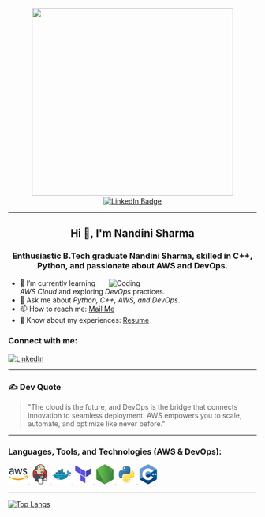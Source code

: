<div id="header" align="center">
    <img src="https://github.com/user-attachments/assets/f98c8e66-efe0-4c9d-9d00-37eed3e8acf9" width="90%" height="380"/>
</div>
<div id="badges1" align="center">
    <a href="https://www.linkedin.com/in/nandini-sharma-ns1806">
        <img src="https://img.shields.io/badge/LinkedIn-brightblue?style=for-the-badge&logo=linkedin&logoColor=white" alt="LinkedIn Badge"/>
    </a>
</div>

---

<h2 align="center"> Hi 👋, I'm Nandini Sharma</h2>
<h3 align="center">Enthusiastic B.Tech graduate Nandini Sharma, skilled in C++, Python, and passionate about AWS and DevOps.</h3>
<img align="right" alt="Coding" width="300" src="https://github.com/user-attachments/assets/97fa9a3e-2504-461a-b855-5ca22710c731">



- 🌱 I’m currently learning *AWS Cloud* and exploring *DevOps* practices.
- 💬 Ask me about *Python, C++, AWS, and DevOps*.
- 📫 How to reach me: <a href="mailto:sharmanandini.1806@gmail.com">Mail Me</a>
- 📄 Know about my experiences: [Resume](https://drive.google.com/file/d/1Imt3DTrgOOX4FegTFhr3feBzWgOwX-Tq/view?usp=drive_link)


<h3 align="left">Connect with me:</h3>
<p align="left">
    <a href="whttps://www.linkedin.com/in/nandini-sharma-ns1806" target="blank">
        <img align="center" src="https://cdn.jsdelivr.net/npm/simple-icons@3.0.1/icons/linkedin.svg" alt="LinkedIn" height="40" width="50"/>
    </a>
</p>

---

### ✍️ Dev Quote
<blockquote>
    "The cloud is the future, and DevOps is the bridge that connects innovation to seamless deployment. AWS empowers you to scale, automate, and optimize like never before."
</blockquote>

---

<h3 align="left">Languages, Tools, and Technologies (AWS & DevOps):</h3>
<p align="left">
    <a href="https://aws.amazon.com" target="_blank" rel="noreferrer"> <img src="https://raw.githubusercontent.com/devicons/devicon/master/icons/amazonwebservices/amazonwebservices-original-wordmark.svg" alt="aws" width="40" height="40"/> </a> <a href="https://www.jenkins.io/" target="_blank" rel="noreferrer"> <img src="https://raw.githubusercontent.com/devicons/devicon/master/icons/jenkins/jenkins-original.svg" alt="jenkins" width="40" height="40"/> </a>
    <a href="https://www.docker.com/" target="_blank" rel="noreferrer"> <img src="https://raw.githubusercontent.com/devicons/devicon/master/icons/docker/docker-original.svg" alt="docker" width="40" height="40"/> </a>
    <a href="https://www.terraform.io/" target="_blank" rel="noreferrer"> <img src="https://raw.githubusercontent.com/devicons/devicon/master/icons/terraform/terraform-original.svg" alt="terraform" width="40" height="40"/> </a>
    <a href="https://nodejs.org" target="_blank" rel="noreferrer"> <img src="https://raw.githubusercontent.com/devicons/devicon/master/icons/nodejs/nodejs-original.svg" alt="nodejs" width="40" height="40"/> </a>
    <a href="https://www.python.org" target="_blank" rel="noreferrer"> <img src="https://raw.githubusercontent.com/devicons/devicon/master/icons/python/python-original.svg" alt="python" width="40" height="40"/> </a>
    <a href="https://www.w3schools.com/cpp/" target="_blank" rel="noreferrer"> <img src="https://raw.githubusercontent.com/devicons/devicon/master/icons/cplusplus/cplusplus-original.svg" alt="cplusplus" width="40" height="40"/> </a> 
</p>

---

[![Top Langs](https://github-readme-stats.vercel.app/api/top-langs/?username=nandinii-sharma&layout=compact&theme=vision-friendly-dark)](https://github.com/anuraghazra/github-readme-stats)
